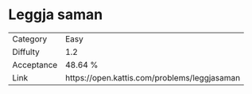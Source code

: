 # Leggja saman

<table>
    <tr>
        <td>Category</td>
        <td>Easy</td>
    </tr>
    <tr>
        <td>Diffulty</td>
        <td>1.2</td>
    </tr>
    <tr>
        <td>Acceptance</td>
        <td>48.64 %</td>
    </tr>
    <tr>
        <td>Link</td>
        <td>https://open.kattis.com/problems/leggjasaman</td>
    </tr>
</table>